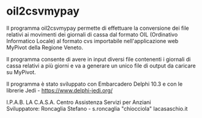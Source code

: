 # oil2csvmypay

Il programma oil2csvmypay permette di effettuare la conversione dei file relativi ai movimenti dei giornali di cassa dal formato OIL (Ordinativo Informatico Locale) al formato cvs importabile nell'applicazione web MyPivot della Regione Veneto. 

Il programma consente di avere in input diversi file contenenti i giornali di cassa relativi a più giorni e va a generare un unico file di output da caricare su MyPivot. 

Il programma è stato sviluppato con Embarcadero Delphi 10.3 e con le librerie Jedi - https://www.delphi-jedi.org/

I.P.A.B. LA C.A.S.A. Centro Assistenza Servizi per Anziani
<br />Sviluppatore: Roncaglia Stefano - s.roncaglia "chiocciola" lacasaschio.it

